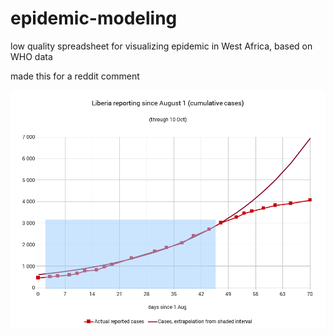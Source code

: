 epidemic-modeling
=================

low quality spreadsheet for visualizing epidemic in West Africa, based on WHO data

made this for a reddit comment


![a chart](https://raw.githubusercontent.com/throwaway-ynb0cJk/epidemic-modeling/master/sample-chart.png)
